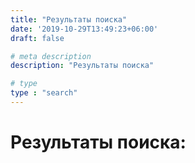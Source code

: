 ```yaml
---
title: "Результаты поиска"
date: '2019-10-29T13:49:23+06:00'
draft: false

# meta description
description: "Результаты поиска"

# type
type : "search"
---
```



# Результаты поиска:
